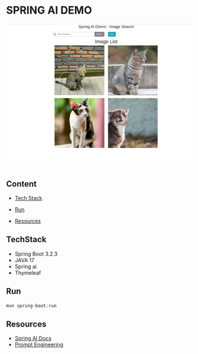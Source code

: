 # SPRING AI DEMO






![img.png](img.png)


## Content

- [Tech Stack](#techstack)

- [Run](#Run)
- [Resources](#Resources)


## TechStack

- Spring Boot 3.2.3
- JAVA 17
- Spring ai
- Thymeleaf

## Run

```java
mvn spring-boot:run
```



## Resources

- [Spring AI Docs](https://docs.spring.io/spring-ai/reference/0.8-SNAPSHOT/)
- [Prompt Engineering](https://www.promptingguide.ai/)

